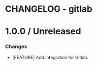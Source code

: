 # CHANGELOG - gitlab

1.0.0 / Unreleased
==================

### Changes

* [FEATURE] Add integration for Gitlab.

